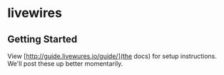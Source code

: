 # livewires

## Getting Started

View [http://guide.livewures.io/guide/](the docs) for setup instructions. We'll post these up better momentarily.